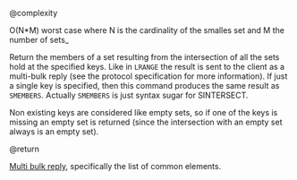 @complexity

O(N*M) worst case where N is the cardinality of the smalles
set and M the number of sets_

Return the members of a set resulting from the intersection of all the
sets hold at the specified keys. Like in `LRANGE` the result is sent to
the client as a multi-bulk reply (see the protocol specification for
more information). If just a single key is specified, then this command
produces the same result as `SMEMBERS`. Actually `SMEMBERS` is just syntax
sugar for SINTERSECT.

Non existing keys are considered like empty sets, so if one of the keys is
missing an empty set is returned (since the intersection with an empty
set always is an empty set).

@return

[Multi bulk reply][1], specifically the list of common elements.



[1]: /p/redis/wiki/ReplyTypes